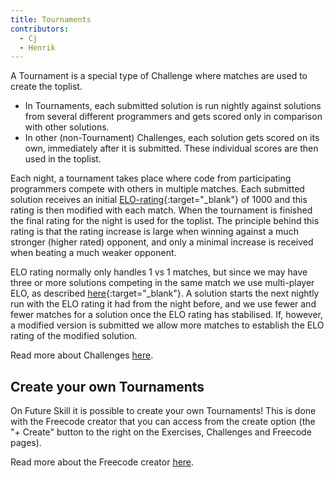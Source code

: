 ```yaml
---
title: Tournaments
contributors:
  - Cj
  - Henrik
---
```


A Tournament is a special type of Challenge where matches are used to create the toplist.

- In Tournaments, each submitted solution is run nightly against solutions from several different programmers and gets scored only in comparison with other solutions.
- In other (non-Tournament) Challenges, each solution gets scored on its own, immediately after it is submitted. These individual scores are then used in the toplist.

Each night, a tournament takes place where code from participating programmers compete with others in multiple matches.
Each submitted solution receives an initial [ELO-rating](https://en.wikipedia.org/wiki/Elo_rating_system){:target="_blank"} of 1000 and this rating is then modified with each match.
When the tournament is finished the final rating for the night is used for the toplist.
The principle behind this rating is that the rating increase is large when winning against a much stronger (higher rated) opponent, and only a minimal increase is received when beating a much weaker opponent.

ELO rating normally only handles 1 vs 1 matches, but since we may have three or more solutions competing in the same match we use multi-player ELO, as described [here](http://uk.diplom.org/pouch/Email/Ratings/JDPR/describe.html){:target="_blank"}.
A solution starts the next nightly run with the ELO rating it had from the night before, and we use fewer and fewer matches for a solution once the ELO rating has stabilised.
If, however, a modified version is submitted we allow more matches to establish the ELO rating of the modified solution.

Read more about Challenges [here](Challenges.md).


## Create your own Tournaments

On Future Skill it is possible to create your own Tournaments!
This is done with the Freecode creator that you can access from the create option (the "+ Create" button to the right on the Exercises, Challenges and Freecode pages).

Read more about the Freecode creator [here](../create_an_exercise/Freecode_creator.md).
